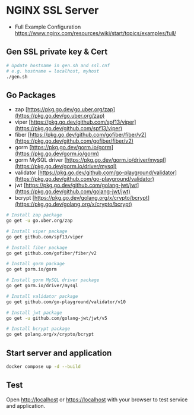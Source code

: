 # NGINX SSL Server
- Full Example Configuration https://www.nginx.com/resources/wiki/start/topics/examples/full/

## Gen SSL private key & Cert 
``` bash
# Update hostname in gen.sh and ssl.cnf
# e.g. hostname = localhost, myhost
./gen.sh
```

## Go Packages
- zap [https://pkg.go.dev/go.uber.org/zap](https://pkg.go.dev/go.uber.org/zap)
- viper [https://pkg.go.dev/github.com/spf13/viper](https://pkg.go.dev/github.com/spf13/viper)
- fiber [https://pkg.go.dev/github.com/gofiber/fiber/v2](https://pkg.go.dev/github.com/gofiber/fiber/v2)
- gorm [https://pkg.go.dev/gorm.io/gorm](https://pkg.go.dev/gorm.io/gorm)
- gorm MySQL driver [https://pkg.go.dev/gorm.io/driver/mysql](https://pkg.go.dev/gorm.io/driver/mysql)
- validator [https://pkg.go.dev/github.com/go-playground/validator](https://pkg.go.dev/github.com/go-playground/validator)
- jwt [https://pkg.go.dev/github.com/golang-jwt/jwt](https://pkg.go.dev/github.com/golang-jwt/jwt)
- bcrypt [https://pkg.go.dev/golang.org/x/crypto/bcrypt](https://pkg.go.dev/golang.org/x/crypto/bcrypt)

``` bash
# Install zap package
go get -u go.uber.org/zap

# Install viper package
go get github.com/spf13/viper

# Install fiber package
go get github.com/gofiber/fiber/v2

# Install gorm package
go get gorm.io/gorm

# Install gorm MySQL driver package
go get gorm.io/driver/mysql

# Install validator package
go get github.com/go-playground/validator/v10

# Install jwt package
go get -u github.com/golang-jwt/jwt/v5

# Install bcrypt package
go get golang.org/x/crypto/bcrypt
```

## Start server and application

``` bash
docker compose up -d --build
```

## Test

Open [http://localhost](http://localhost) or [https://localhost](https://localhost) with your browser to test service and application.
